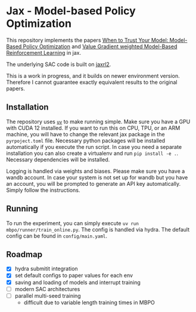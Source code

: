 # Jax - Model-based Policy Optimization

This repository implements the papers [When to Trust Your Model: Model-Based Policy Optimization](https://github.com/jannerm/mbpo?tab=readme-ov-file) and [Value Gradient weighted Model-Based Reinforcement Learning](https://github.com/pairlab/vagram/tree/main) in jax.

The underlying SAC code is built on [jaxrl2](https://github.com/ikostrikov/jaxrl2).

This is a work in progress, and it builds on newer environment version. Therefore I cannot guarantee exactly equivalent results to the original papers.

## Installation

The repository uses [`uv`](https://github.com/astral-sh/uv) to make running simple. Make sure you have a GPU with CUDA 12 installed.
If you want to run this on CPU, TPU, or an ARM machine, you will have to change the relevant jax package in the `pyrpoject.toml` file.
Necessary python packages will be installed automatically if you execute the run script.
In case you need a separate installation you can also create a virtualenv and run `pip install -e .`.
Necessary dependencies will be installed.

Logging is handled via weights and biases.
Please make sure you have a wandb account.
In case your system is not set up for wandb but you have an account, you will be prompted to generate an API key automatically.
Simply follow the instructions.

## Running

To run the experiment, you can simply execute `uv run mbpo/runner/train_online.py`.
The config is handled via hydra.
The default config can be found in `config/main.yaml`.

## Roadmap

- [x] hydra submitit integration
- [x] set default configs to paper values for each env
- [x] saving and loading of models and interrupt training
- [ ] modern SAC architectures
- [ ] parallel multi-seed training
  - difficult due to variable length training times in MBPO
